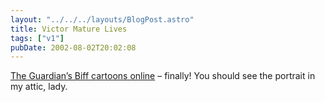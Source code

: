 ```yaml
---
layout: "../../../layouts/BlogPost.astro"
title: Victor Mature Lives
tags: ["v1"]
pubDate: 2002-08-02T20:02:08
---
```


[The Guardian&#8217;s Biff cartoons online][1] &#8211; finally! You should see the portrait in my attic, lady.

[1]: http://www.biffonline.co.uk/ "The Guardian's Biff cartoons online"
